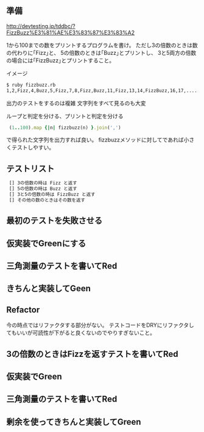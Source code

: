 ## 準備

http://devtesting.jp/tddbc/?FizzBuzz%E3%81%AE%E3%83%87%E3%83%A2

1から100までの数をプリントするプログラムを書け。 ただし3の倍数のときは数の代わりに｢Fizz｣と、 5の倍数のときは｢Buzz｣とプリントし、 3と5両方の倍数の場合には｢FizzBuzz｣とプリントすること。

イメージ
```sh
$ ruby fizzbuzz.rb
1,2,Fizz,4,Buzz,5,Fizz,7,8,Fizz,Buzz,11,Fizz,13,14,FizzBuzz,16,17,....
```

出力のテストをするのは複雑
文字列をすべて見るのも大変

ループと判定を分ける、プリントと判定を分ける

```ruby
 (1..100).map {|n| fizzbuzz(n) }.join(',')
```
で得られた文字列を出力すれば良い。
fizzbuzzメソッドに対してであれば小さくテストしやすい。

## テストリスト

```todo.txt
 [] 3の倍数の時は Fizz と返す
 [] 5の倍数の時は Buzz と返す
 [] 3と5の倍数の時は FizzBuzz と返す
 [] その他の数のときはその数を返す
```

## 最初のテストを失敗させる

## 仮実装でGreenにする

## 三角測量のテストを書いてRed

## きちんと実装してGeen

## Refactor

今の時点ではリファクタする部分がない。
テストコードをDRYにリファクタしてもいいが可読性が下がると良くないのでやりすぎないこと。

## 3の倍数のときはFizzを返すテストを書いてRed

## 仮実装でGreen

## 三角測量のテストを書いてRed

## 剰余を使ってきちんと実装してGreen
